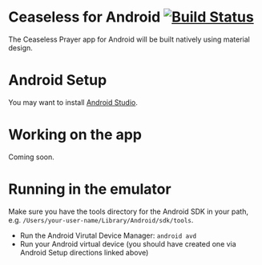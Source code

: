 # Ceaseless for Android [![Build Status](https://travis-ci.org/ceaseless-prayer/CeaselessAndroid.svg?branch=master)](https://travis-ci.org/ceaseless-prayer/CeaselessAndroid)
The Ceaseless Prayer app for Android will be built natively using material design.

# Android Setup

You may want to install [Android Studio](http://developer.android.com/tools/studio/index.html).

# Working on the app

Coming soon.

# Running in the emulator

Make sure you have the tools directory for the Android SDK in your path, e.g. `/Users/your-user-name/Library/Android/sdk/tools`.

* Run the Android Virutal Device Manager: `android avd`
* Run your Android virtual device (you should have created one via Android Setup directions linked above)
